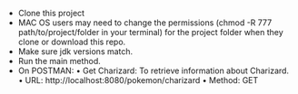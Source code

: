 - Clone this project
- MAC OS users may need to change the permissions (chmod -R 777 path/to/project/folder in your terminal) for the project folder when they clone or download this repo.
- Make sure jdk versions match.
- Run the main method.
- On POSTMAN:
  • Get Charizard: To retrieve information about Charizard.
	•	URL: http://localhost:8080/pokemon/charizard
	•	Method: GET
